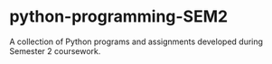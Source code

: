 # python-programming-SEM2
A collection of Python programs and assignments developed during Semester 2 coursework.
